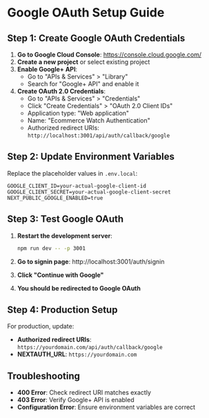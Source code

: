 # Google OAuth Setup Guide

## Step 1: Create Google OAuth Credentials

1. **Go to Google Cloud Console**: https://console.cloud.google.com/
2. **Create a new project** or select existing project
3. **Enable Google+ API**:
   - Go to "APIs & Services" > "Library"
   - Search for "Google+ API" and enable it
4. **Create OAuth 2.0 Credentials**:
   - Go to "APIs & Services" > "Credentials"
   - Click "Create Credentials" > "OAuth 2.0 Client IDs"
   - Application type: "Web application"
   - Name: "Ecommerce Watch Authentication"
   - Authorized redirect URIs: `http://localhost:3001/api/auth/callback/google`

## Step 2: Update Environment Variables

Replace the placeholder values in `.env.local`:

```env
GOOGLE_CLIENT_ID=your-actual-google-client-id
GOOGLE_CLIENT_SECRET=your-actual-google-client-secret
NEXT_PUBLIC_GOOGLE_ENABLED=true
```

## Step 3: Test Google OAuth

1. **Restart the development server**:

   ```bash
   npm run dev -- -p 3001
   ```

2. **Go to signin page**: http://localhost:3001/auth/signin
3. **Click "Continue with Google"**
4. **You should be redirected to Google OAuth**

## Step 4: Production Setup

For production, update:

- **Authorized redirect URIs**: `https://yourdomain.com/api/auth/callback/google`
- **NEXTAUTH_URL**: `https://yourdomain.com`

## Troubleshooting

- **400 Error**: Check redirect URI matches exactly
- **403 Error**: Verify Google+ API is enabled
- **Configuration Error**: Ensure environment variables are correct

